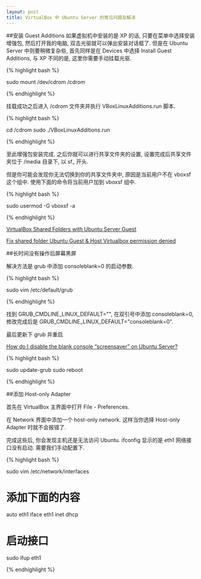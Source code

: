 ```yaml
---
layout: post
title: VirtualBox 中 Ubuntu Server 的常见问题及解决
---
```

##安装 Guest Additions
如果虚拟机中安装的是 XP 的话, 只要在菜单中选择安装增强包, 然后打开我的电脑, 双击光驱就可以弹出安装对话框了. 但是在 Ubuntu Server 中则要稍微复杂些, 首先同样是在 Devices 中选择 Install Guest Additions, 与 XP 不同的是, 这里你需要手动挂载光驱.

{% highlight bash %}

sudo mount /dev/cdrom /cdrom

{% endhighlight %}

挂载成功之后进入 /cdrom 文件夹并执行 VBoxLinuxAdditions.run 脚本.

{% highlight bash %}

cd /cdrom
sudo ./VBoxLinuxAdditions.run

{% endhighlight %}

至此增强包安装完成. 之后你就可以进行共享文件夹的设置, 设置完成后共享文件夹位于 /media 目录下, 以 sf_ 开头.

但是你可能会发现你无法切换到你的共享文件夹中, 原因是当前用户不在 vboxsf 这个组中. 使用下面的命令将当前用户加到 vboxsf 组中.

{% highlight bash %}

sudo usermod -G vboxsf -a 

{% endhighlight %}

[VirtualBox Shared Folders with Ubuntu Server Guest](http://ipggi.wordpress.com/2010/03/11/virtualbox-shared-folders-with-ubuntu-server-guest/)

[Fix shared folder Ubuntu Guest & Host Virtualbox permission denied](http://cisight.com/fix-shared-folder-ubuntu-guest-host-virtualbox-permission-denied/)

##长时间没有操作后屏幕黑屏

解决方法是 grub 中添加 consoleblank=0 的启动参数.

{% highlight bash %}

sudo vim /etc/default/grub

{% endhighlight %}

找到 GRUB_CMDLINE_LINUX_DEFAULT="", 在双引号中添加 consoleblank=0, 修改完成后是 GRUB_CMDLINE_LINUX_DEFAULT="consoleblank=0".

最后更新下 grub 并重启

[How do I disable the blank console “screensaver” on Ubuntu Server?](http://askubuntu.com/questions/138918/how-do-i-disable-the-blank-console-screensaver-on-ubuntu-server)

{% highlight bash %}

sudo update-grub
sudo reboot

{% endhighlight %}

##添加 Host-only Adapter

首先在 VirtualBox 主界面中打开 File - Preferences.

在 Network 界面中添加一个 host-only network. 这样当你选择 Host-only Adapter 时就不会报错了.

完成这些后, 你会发现主机还是无法访问 Ubuntu. ifconfig 显示的是 eth1 网络接口没有启动. 需要我们手动配置下.

{% highlight bash %}

sudo vim /etc/network/interfaces
# 添加下面的内容
auto eth1
iface eth1 inet dhcp

# 启动接口
sudo ifup eth1

{% endhighlight %}

